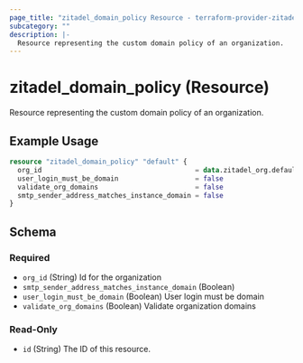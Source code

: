 ```yaml
---
page_title: "zitadel_domain_policy Resource - terraform-provider-zitadel"
subcategory: ""
description: |-
  Resource representing the custom domain policy of an organization.
---
```


# zitadel_domain_policy (Resource)

Resource representing the custom domain policy of an organization.

## Example Usage

```terraform
resource "zitadel_domain_policy" "default" {
  org_id                                      = data.zitadel_org.default.id
  user_login_must_be_domain                   = false
  validate_org_domains                        = false
  smtp_sender_address_matches_instance_domain = false
}
```

<!-- schema generated by tfplugindocs -->
## Schema

### Required

- `org_id` (String) Id for the organization
- `smtp_sender_address_matches_instance_domain` (Boolean)
- `user_login_must_be_domain` (Boolean) User login must be domain
- `validate_org_domains` (Boolean) Validate organization domains

### Read-Only

- `id` (String) The ID of this resource.